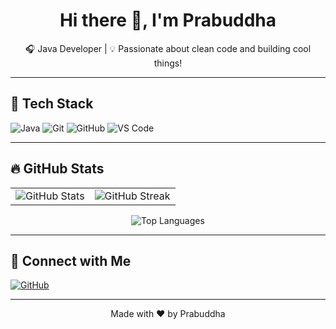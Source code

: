 <h1 align="center">Hi there 👋, I'm Prabuddha</h1>

<p align="center">
  🎧 Java Developer | 💡 Passionate about clean code and building cool things! <br>

</p>

---

## 🔧 Tech Stack

![Java](https://img.shields.io/badge/Java-ED8B00?style=for-the-badge&logo=java&logoColor=white)
![Git](https://img.shields.io/badge/Git-F05032?style=for-the-badge&logo=git&logoColor=white)
![GitHub](https://img.shields.io/badge/GitHub-000?style=for-the-badge&logo=github&logoColor=white)
![VS Code](https://img.shields.io/badge/VS%20Code-007ACC?style=for-the-badge&logo=visual-studio-code&logoColor=white)

---

## 🔥 GitHub Stats

<table>
  <tr>
    <td>
      <img src="https://github-readme-stats.vercel.app/api?username=prabuddha34&show_icons=true&theme=radical" alt="GitHub Stats" />
    </td>
    <td>
      <img src="https://streak-stats.demolab.com?user=prabuddha34&theme=radical" alt="GitHub Streak" />
    </td>
  </tr>
</table>

<p align="center">
  <img src="https://github-readme-stats.vercel.app/api/top-langs/?username=prabuddha34&layout=compact&theme=radical" alt="Top Languages" />
</p>

---



## 🤝 Connect with Me

<p>
  <a href="https://github.com/prabuddha34">
    <img src="https://img.shields.io/badge/GitHub-prabuddha34-181717?style=for-the-badge&logo=github" alt="GitHub" />
  </a>
  <!-- Add other social links if you have them -->
</p>

---

<p align="center">
  Made with ❤️ by Prabuddha
</p>


